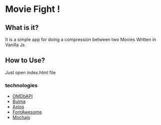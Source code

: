 # Movie Fight !

## What is it?
It is a simple app for doing a compression between two Movies Written in Vanilla Js

## How to Use?
Just open index.html file
### technologies
- [OMDbAPI](http://www.omdbapi.com/) 
- [Bulma](https://bulma.io/)
- [Axios](https://github.com/axios/axios)
- [FontAwesome](https://fontawesome.com/)
- [Mochajs](https://mochajs.org/)

